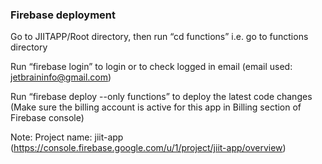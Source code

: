 ### Firebase deployment

Go to JIITAPP/Root directory, then run “cd functions” i.e. go to functions directory

Run “firebase login” to login or to check logged in email (email used: jetbraininfo@gmail.com)

Run “firebase deploy --only functions” to deploy the latest code changes (Make sure the billing account is active for this app in Billing section of Firebase console)

Note: Project name: jiit-app (https://console.firebase.google.com/u/1/project/jiit-app/overview)
